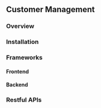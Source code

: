 ## Customer Management

### Overview

### Installation

### Frameworks

#### Frontend

#### Backend

### Restful APIs
